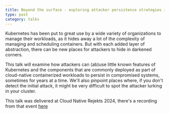 ```yaml
---
title: Beyond the surface - exploring attacker persistence strategies in Kubernetes
type: post
category: talks
---
```


Kubernetes has been put to great use by a wide variety of organizations to manage their workloads, as it hides away a lot of the complexity of managing and scheduling containers. But with each added layer of abstraction, there can be new places for attackers to hide in darkened corners.

This talk will examine how attackers can (ab)use little known features of Kubernetes and the components that are commonly deployed as part of cloud-native containerized workloads to persist in compromised systems, sometimes for years at a time. We'll also pinpoint places where, if you don't detect the initial attack, it might be very difficult to spot the attacker lurking in your cluster.

This talk was delivered at Cloud Native Rejekts 2024, there's a recording from that event [here](https://youtu.be/Q0_2BtVqB7w?si=AwUXDoBMgsCsq5pA)
